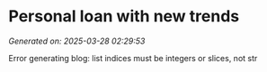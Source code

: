 # Personal loan with new trends

*Generated on: 2025-03-28 02:29:53*

Error generating blog: list indices must be integers or slices, not str
